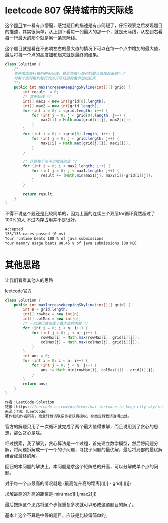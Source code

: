 # leetcode 807 保持城市的天际线




这个[题目](https://leetcode-cn.com/problems/max-increase-to-keep-city-skyline/)乍一看有点懵逼，感觉题目的描述是有点简短了，仔细观察之后发现题目的描述，其实很简单，从上到下看每一列最大的那一个，就是天际线，从左到右看每一行最大的那个就是另一条天际线。

这个题目就是看在不影响左右的最大值的情况下可以在每一个点中增加的最大值，最后将每一个点的高度加和起来就是最终的结果。


```java
class Solution {
    /* 
    首先求出每行每列的天际线，最后将每行每列的最大值加起来就行了
    将每个点将每列每行的的天际线值的最小值加起来
    **/
    public int maxIncreaseKeepingSkyline(int[][] grid) {
        int result  = 0;
        /* 求天际线 */
        int[] max1 = new int[grid[0].length];
        int[] max2 = new int[grid.length];
        for (int i = 0; i <grid.length; i++) {
            for (int j = 0; j < grid[0].length; j++) {
                max2[i] = Math.max(grid[i][j], max2[i]);
            }
        }
        for (int i = 0; i <grid[0].length; i++) {
            for (int j = 0; j < grid.length; j++) {
                max1[i] = Math.max(grid[j][i], max1[i]);
            }
        }

        /* 计算每个点可以增高的值 */
        for (int i = 0; i < max2.length; i++) {
            for (int j = 0; j < max1.length; j++) {
                result += (Math.min(max1[j], max2[i])-grid[i][j]);                
            }
        }
        
        return result;
    }
}
```

不得不说这个题还是比较简单的，因为上面的连续三个双层for循环竟然超过了100%的人,不过内存占用并不是很好。

```txt
Accepted
133/133 cases passed (0 ms)
Your runtime beats 100 % of java submissions
Your memory usage beats 88.45 % of java submissions (38 MB)

```
# 其他思路

让我们看看其他人的思路

leetcode官方
```java
class Solution {
    public int maxIncreaseKeepingSkyline(int[][] grid) {
        int n = grid.length;
        int[] rowMax = new int[n];
        int[] colMax = new int[n];
        /* 一次遍历就完成了最大值的求解 */
        for (int i = 0; i < n; i++) {
            for (int j = 0; j < n; j++) {
                rowMax[i] = Math.max(rowMax[i], grid[i][j]);
                colMax[j] = Math.max(colMax[j], grid[i][j]);
            }
        }
        int ans = 0;
        for (int i = 0; i < n; i++) {
            for (int j = 0; j < n; j++) {
                ans += Math.min(rowMax[i], colMax[j]) - grid[i][j];
            }
        }
        return ans;
    }
}

作者：LeetCode-Solution
链接：https://leetcode-cn.com/problems/max-increase-to-keep-city-skyline/solution/bao-chi-cheng-shi-tian-ji-xian-by-leetco-n2lu/
来源：力扣（LeetCode）
著作权归作者所有。商业转载请联系作者获得授权，非商业转载请注明出处。
```

官方的解题只用了一次循环就完成了两个最大值得求解，而且说用到了贪心的思想，那么贪心是啥。

经过搜索，我了解到，贪心算法是一个过程，首先建立数学模型，然后将问题分解，将问题拆解成一个一个的子问题，寻找子问题的最优解，最后将局部的最优解组合成最终的解。


回归的本问题的解决上，本问题是求这个矩阵总的升高，可以分解成单个点的问题。

对于每一个点最高的情况就是  (最高能升高的距离[i][j] - grid[i][j])

求解最高的升高的距离是 min(max1[i],max2[j])


最后按照这个思路将这个步骤重复多次就可以形成这道题目的解了。


基本上这个不算是中等的题目，应该是比较偏简单的。
